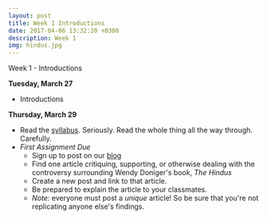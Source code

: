 ```yaml
---
layout: post
title: Week 1 Introductions
date: 2017-04-06 13:32:20 +0300
description: Week 1
img: hindus.jpg
---
```

Week 1 - Introductions





**Tuesday, March 27**
- Introductions

**Thursday, March 29**
- Read the [syllabus](../syllabus). Seriously. Read the whole thing all the way through. Carefully.
- *First Assignment Due*
	- Sign up to post on our [blog](http://rlst210.wordpress.com)
	- Find one article critiquing, supporting, or otherwise dealing with the controversy surrounding Wendy Doniger's book, _The Hindus_
	- Create a new post and link to that article. 
	- Be prepared to explain the article to your classmates.
	- *Note:* everyone must post a _unique_ article! So be sure that you're not replicating anyone else's findings.